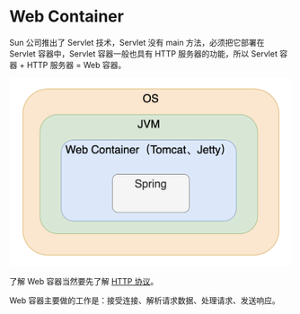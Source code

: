 # Web Container

Sun 公司推出了 Servlet 技术，Servlet 没有 main 方法，必须把它部署在 Servlet 容器中，Servlet 容器一般也具有 HTTP 服务器的功能，所以 Servlet 容器 + HTTP 服务器 = Web 容器。

![](../.gitbook/assets/image%20%2887%29.png)

了解 Web 容器当然要先了解 [HTTP 协议](../computer-science/network-protocol/application-layer.md#http)。

Web 容器主要做的工作是：接受连接、解析请求数据、处理请求、发送响应。

